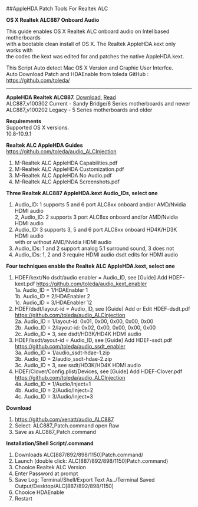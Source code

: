 ##AppleHDA Patch Tools For Realtek ALC   
    
**OS X Realtek ALC887 Onboard Audio**  
    
This guide enables OS X Realtek ALC onboard audio on Intel based motherboards    
with a bootable clean install of OS X. The Realtek AppleHDA.kext only works with    
the codec the kext was edited for and patches the native AppleHDA.kext.    
   
   
This Script Auto detect Mac OS X Version and Graphic User Interfce.   
Auto Download Patch and HDAEnable from toleda GitHub : https://github.com/toleda/    
____________________________________________________________    

**AppleHDA Realtek ALC887.** [Download](https://raw.github.com/xenatt/Hackintosh/master/AppleHDA/ALC887Patch.command), [Read](https://github.com/xenatt/Hackintosh/blob/master/AppleHDA/ALC887Patch.command)     
ALC887_v100302 Current - Sandy Bridge/6 Series motherboards and newer    
ALC887_v100202 Legacy - 5 Series motherboards and older    
    
**Requirements**  
Supported OS X versions.   
10.8-10.9.1      
     
    
**Realtek ALC AppleHDA Guides** https://github.com/toleda/audio_ALCInjection      
1. M-Realtek ALC AppleHDA Capabilities.pdf      
2. M-Realtek ALC AppleHDA Customization.pdf   
3. M-Realtek ALC AppleHDA No Audio.pdf   
4. M-Realtek ALC AppleHDA Screenshots.pdf   


**Three Realtek ALC887 AppleHDA.kext Audio_IDs, select one**      
1. Audio_ID: 1 supports 5 and 6 port ALC8xx onboard and/or AMD/Nvidia HDMI audio     
2, Audio_ID: 2 supports 3 port ALC8xx onboard and/or AMD/Nvidia HDMI audio     
3. Audio_ID: 3 supports 3, 5 and 6 port ALC8xx onboard HD4K/HD3K HDMI audio    
	with or without AMD/Nvidia HDMI audio     
4. Audio_IDs: 1 and 2 support analog 5.1 surround sound, 3 does not     
5. Audio_IDs: 1, 2 and 3 require HDMI audio dsdt edits for HDMI audio     
     
**Four techniques enable the Realtek ALC AppleHDA.kext, select one**   
1. HDEF/kext/No dsdt/audio enabler = Audio_ID, see [Guide] Add HDEF-kext.pdf https://github.com/toleda/audio_kext_enabler    
1a. Audio_ID = 1/HDAEnabler 1      
1b. Audio_ID = 2/HDAEnabler 2     
1c. Audio_ID = 3/HDAEnabler 12    
2. HDEF/dsdt/layout-id = Audio_ID, see [Guide] Add or Edit HDEF-dsdt.pdf https://github.com/toleda/audio_ALCInjection    
2a. Audio_ID = 1/layout-id: 0x01, 0x00, 0x00, 0x00, 0x00    
2b. Audio_ID = 2/layout-id: 0x02, 0x00, 0x00, 0x00, 0x00    
2c. Audio_ID = 3, see dsdt/HD3K/HD4K HDMI audio    
3. HDEF/lssdt/ayout-id = Audio_ID, see [Guide] Add HDEF-ssdt.pdf https://github.com/toleda/audio_ssdt_enabler    
3a. Audio_ID = 1/audio_ssdt-hdae-1.zip    
3b. Audio_ID = 2/audio_ssdt-hdae-2.zip    
3c. Audio_ID = 3, see ssdt/HD3K/HD4K HDMI audio    
4. HDEF/Clover/Config.plist/Devices, see [Guide] Add HDEF-Clover.pdf https://github.com/toleda/audio_ALCInjection    
4a. Audio_ID = 1/Audio/Inject=1    
4b. Audio_ID = 2/Audio/Inject=2    
4c. Audio_ID = 3/Audio/Inject=3    
    
**Download**  
1. https://github.com/xenatt/audio_ALC887    
2. Select: ALC887_Patch.command open Raw    
3. Save as ALC887_Patch.command    
    
    
**Installation/Shell Script/.command**    
1. Downloads ALC[887/892/898/1150]Patch.command/    
2. Launch (double click: ALC[887/892/898/1150]Patch.command)    
3. Chooice Realtek ALC Version    
4. Enter Password at prompt    
5. Save Log: Terminal/Shell/Export Text As../Terminal Saved Output/Desktop/ALC[887/892/898/1150]    
6. Chooice HDAEnable    
7. Restart    

